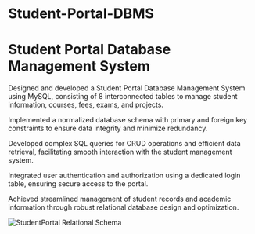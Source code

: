 # Student-Portal-DBMS
# Student Portal Database Management System

Designed and developed a Student Portal Database Management System using MySQL, consisting of 8 interconnected tables to manage student information, courses, fees, exams, and projects.

Implemented a normalized database schema with primary and foreign key constraints to ensure data integrity and minimize redundancy.

Developed complex SQL queries for CRUD operations and efficient data retrieval, facilitating smooth interaction with the student management system.

Integrated user authentication and authorization using a dedicated login table, ensuring secure access to the portal.

Achieved streamlined management of student records and academic information through robust relational database design and optimization.


![StudentPortal Relational Schema](https://github.com/user-attachments/assets/d02e561a-60dc-40e2-b891-2557ab492d21)
